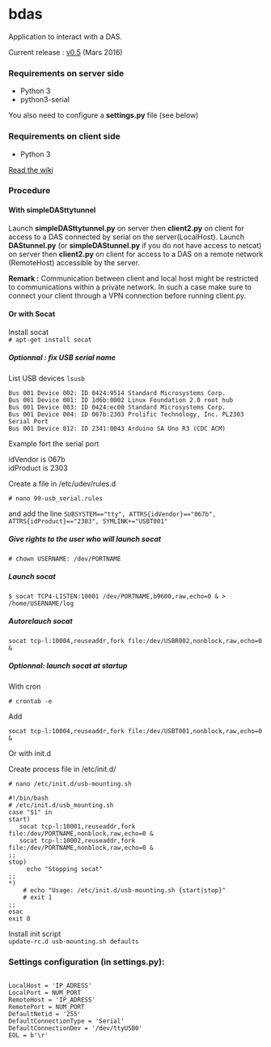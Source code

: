 # bdas

Application to interact with a DAS.

Current release :  [v0.5](https://github.com/UMONS-GFA/bdas/releases/tag/v0.5) (Mars 2016)


### Requirements on server side

* Python 3
* python3-serial

You also need to configure a **settings.py** file (see below)

### Requirements on client side

* Python 3

[Read the wiki](https://github.com/UMONS-GFA/bdas/wiki)

### Procedure

#### With simpleDASttytunnel

Launch **simpleDASttytunnel.py** on server then **client2.py** on client for access to a DAS connected by serial on the server(LocalHost).
Launch  **DAStunnel.py** (or **simpleDAStunnel.py** if you do not have access to netcat) on server then **client2.py** on client for access to a DAS on a remote network (RemoteHost) accessible by the server.

**Remark :** Communication between client and local host might be restricted to communications within a private network. In such a case make sure to connect your client through a VPN connection before running client.py.

#### Or with Socat

Install socat  
``# apt-get install socat``

##### Optionnal : fix USB serial name

List USB devices 
``lsusb``

    Bus 001 Device 002: ID 0424:9514 Standard Microsystems Corp. 
    Bus 001 Device 001: ID 1d6b:0002 Linux Foundation 2.0 root hub
    Bus 001 Device 003: ID 0424:ec00 Standard Microsystems Corp. 
    Bus 001 Device 004: ID 067b:2303 Prolific Technology, Inc. PL2303 Serial Port
    Bus 001 Device 012: ID 2341:0043 Arduino SA Uno R3 (CDC ACM)

Example fort the serial port

idVendor is 067b  
idProduct is 2303  

Create a file in /etc/udev/rules.d

`` # nano 99-usb_serial.rules ``

and add the line 
``SUBSYSTEM=="tty", ATTRS{idVendor}=="067b", ATTRS{idProduct}=="2303", SYMLINK+="USBT001"``

##### Give rights to the user who will launch socat
``# chown USERNAME: /dev/PORTNAME``



##### Launch socat  
``$ socat TCP4-LISTEN:10001 /dev/PORTNAME,b9600,raw,echo=0 & > /home/USERNAME/log``

##### Autorelauch socat 
``socat tcp-l:10004,reuseaddr,fork file:/dev/USBR002,nonblock,raw,echo=0 &``

##### Optionnal: launch socat at startup

With cron

    # crontab -e
    
Add

    socat tcp-l:10004,reuseaddr,fork file:/dev/USBT001,nonblock,raw,echo=0 &


Or with init.d

Create process file in /etc/init.d/

``# nano /etc/init.d/usb-mounting.sh``  

    #!/bin/bash
    # /etc/init.d/usb_mounting.sh
    case "$1" in
    start)
       socat tcp-l:10001,reuseaddr,fork file:/dev/PORTNAME,nonblock,raw,echo=0 &
       socat tcp-l:10002,reuseaddr,fork file:/dev/PORTNAME,nonblock,raw,echo=0 &
    ;;
    stop)
         echo "Stopping socat"
    ;;
    *)
        # echo "Usage: /etc/init.d/usb-mounting.sh {start|stop}"
        # exit 1
    ;;
    esac
    exit 0
    
Install init script  
``update-rc.d usb-mounting.sh defaults``


### Settings configuration (in settings.py):
```

LocalHost = 'IP_ADRESS'
LocalPort = NUM_PORT
RemoteHost = 'IP_ADRESS'
RemotePort = NUM_PORT
DefaultNetid = '255'
DefaultConnectionType = 'Serial'
DefaultConnectionDev = '/dev/ttyUSB0'
EOL = b'\r'

```

